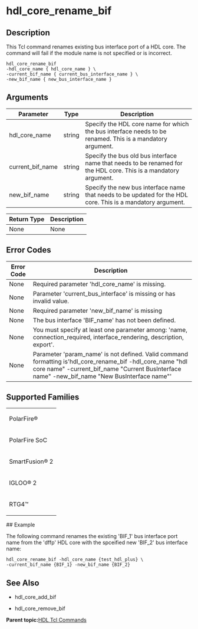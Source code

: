 # hdl\_core\_rename\_bif

## Description

This Tcl command renames existing bus interface port of a HDL core. The command will fail if the module name is not specified or is incorrect.

```
hdl_core_rename_bif
-hdl_core_name { hdl_core_name } \
-current_bif_name { current_bus_interface_name } \
-new_bif_name { new_bus_interface_name }
```

## Arguments

|Parameter|Type|Description|
|---------|----|-----------|
|hdl\_core\_name|string|Specify the HDL core name for which the bus interface needs to be renamed. This is a mandatory argument.|
|current\_bif\_name|string​|Specify the bus old bus interface name that needs to be renamed for the HDL core. This is a mandatory argument.|
|new\_bif\_name|string​|Specify the new bus interface name that needs to be updated for the HDL core. This is a mandatory argument.|

|Return Type|Description|
|-----------|-----------|
|None|None|

## Error Codes

|Error Code|Description|
|----------|-----------|
|None|Required parameter 'hdl\_core\_name' is missing.|
|None|Parameter 'current\_bus\_interface' is missing or has invalid value.|
|None|Required parameter 'new\_bif\_name' is missing|
|None|​​The bus interface 'BIF\_name' has not been defined.|
|None|You must specify at least one parameter among: 'name, connection\_required, interface\_rendering, description, export'.|
|None|Parameter 'param\_name' is not defined. Valid command formatting is'hdl\_core\_rename\_bif -hdl\_core\_name "hdl core name" -current\_bif\_name "Current BusInterface name" -new\_bif\_name "New BusInterface name"'|

## Supported Families

<table id="GUID-56F9E300-6CAB-48D0-9D92-B4EC8F62D904"><tbody><tr><td>

PolarFire®

</td></tr><tr><td>

PolarFire SoC

</td></tr><tr><td>

SmartFusion® 2

</td></tr><tr><td>

IGLOO® 2

</td></tr><tr><td>

RTG4™

</td></tr></tbody>
</table>## Example

The following command renames the existing 'BIF\_1' bus interface port name from the 'dffp' HDL core with the spceified new 'BIF\_2' bus interface name:

```
hdl_core_rename_bif -hdl_core_name {test_hdl_plus} \
-current_bif_name {BIF_1} -new_bif_name {BIF_2}
```

## See Also

-   hdl\_core\_add\_bif

-   hdl\_core\_remove\_bif


**Parent topic:**[HDL Tcl Commands](GUID-3294E455-71CE-460F-8C72-F36BDE261EA4.md)

